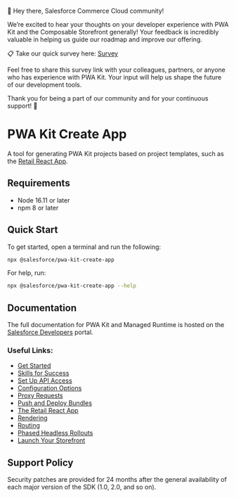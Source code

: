:loudspeaker: Hey there, Salesforce Commerce Cloud community!

We’re excited to hear your thoughts on your developer experience with PWA Kit and the Composable Storefront generally! Your feedback is incredibly valuable in helping us guide our roadmap and improve our offering.

:clipboard: Take our quick survey here: [Survey](https://forms.gle/bUZNxQ3QKUcrjhV18) 

Feel free to share this survey link with your colleagues, partners, or anyone who has experience with PWA Kit. Your input will help us shape the future of our development tools.

Thank you for being a part of our community and for your continuous support! :raised_hands:

# PWA Kit Create App

A tool for generating PWA Kit projects based on project templates, such as the [Retail React App](https://developer.salesforce.com/docs/commerce/pwa-kit-managed-runtime/guide/retail-react-app.html).

## Requirements

-   Node 16.11 or later
-   npm 8 or later

## Quick Start

To get started, open a terminal and run the following:

```bash
npx @salesforce/pwa-kit-create-app
```

For help, run:

```bash
npx @salesforce/pwa-kit-create-app --help
```

## Documentation

The full documentation for PWA Kit and Managed Runtime is hosted on the [Salesforce Developers](https://developer.salesforce.com/docs/commerce/pwa-kit-managed-runtime/overview) portal.

### Useful Links:

-   [Get Started](https://developer.salesforce.com/docs/commerce/pwa-kit-managed-runtime/guide/getting-started.html)
-   [Skills for Success](https://developer.salesforce.com/docs/commerce/pwa-kit-managed-runtime/guide/skills-for-success.html)
-   [Set Up API Access](https://developer.salesforce.com/docs/commerce/pwa-kit-managed-runtime/guide/setting-up-api-access.html)
-   [Configuration Options](https://developer.salesforce.com/docs/commerce/pwa-kit-managed-runtime/guide/configuration-options.html)
-   [Proxy Requests](https://developer.salesforce.com/docs/commerce/pwa-kit-managed-runtime/guide/proxying-requests.html)
-   [Push and Deploy Bundles](https://developer.salesforce.com/docs/commerce/pwa-kit-managed-runtime/guide/pushing-and-deploying-bundles.html)
-   [The Retail React App](https://developer.salesforce.com/docs/commerce/pwa-kit-managed-runtime/guide/retail-react-app.html)
-   [Rendering](https://developer.salesforce.com/docs/commerce/pwa-kit-managed-runtime/guide/rendering.html)
-   [Routing](https://developer.salesforce.com/docs/commerce/pwa-kit-managed-runtime/guide/routing.html)
-   [Phased Headless Rollouts](https://developer.salesforce.com/docs/commerce/pwa-kit-managed-runtime/guide/phased-headless-rollouts.html)
-   [Launch Your Storefront](https://developer.salesforce.com/docs/commerce/pwa-kit-managed-runtime/guide/launching-your-storefront.html)


## Support Policy
Security patches are provided for 24 months after the general availability of each major version of the SDK (1.0, 2.0, and so on).
